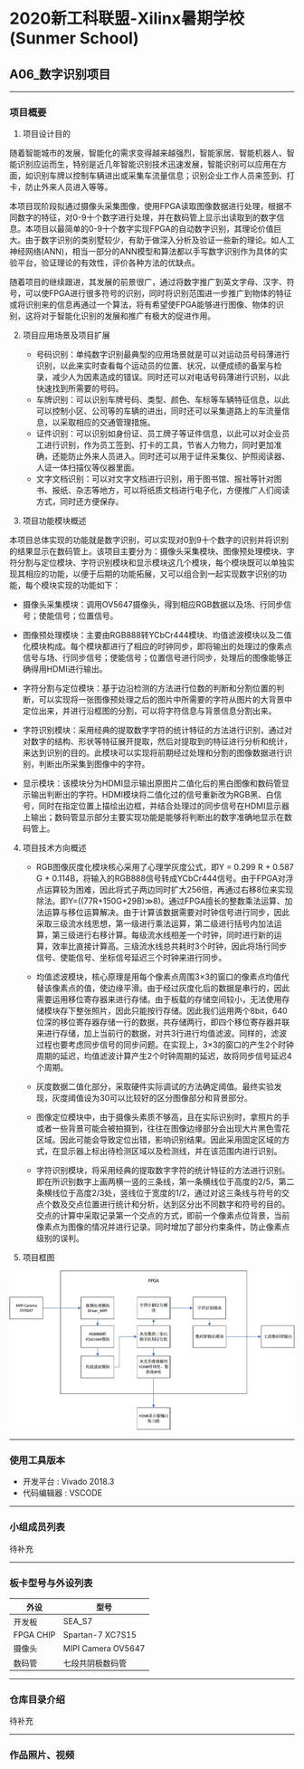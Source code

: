 # 2020新工科联盟-Xilinx暑期学校(Sunmer School)
## A06_数字识别项目
---
### 项目概要 
1. 项目设计目的  
   
随着智能城市的发展，智能化的需求变得越来越强烈，智能家居、智能机器人、智能识别应运而生，特别是近几年智能识别技术迅速发展，智能识别可以应用在方面，如识别车牌以控制车辆进出或采集车流量信息；识别企业工作人员来签到、打卡，防止外来人员进入等等。


本项目现阶段拟通过摄像头采集图像，使用FPGA读取图像数据进行处理，根据不同数字的特征，对0-9十个数字进行处理，并在数码管上显示出读取到的数字信息。本项目以最简单的0-9十个数字实现FPGA的自动数字识别，其理论价值巨大。由于数字识别的类别墅较少，有助于做深入分析及验证一些新的理论。如人工神经网络(ANN)，相当一部分的ANN模型和算法都以手写数字识别作为具体的实验平台，验证理论的有效性，评价各种方法的优缺点。


随着项目的继续跟进，其发展的前景很广，通过将数字推广到英文字母、汉字、符号，可以使FPGA进行很多符号的识别，同时将识别范围进一步推广到物体的特征或将识别来的信息再通过一个算法，将有希望使FPGA能够进行图像、物体的识别，这将对于智能化识别的发展和推广有极大的促进作用。 

2. 项目应用场景及项目扩展

    - 号码识别：单纯数字识别最典型的应用场景就是可以对运动员号码薄进行识别，以此来实时查看每个运动员的位置、状况，以便成绩的备案与检录，减少人为因素造成的错误。同时还可以对电话号码薄进行识别，以此快速找到所需要的号码。
    - 车牌识别：可以识别车牌号码、类型、颜色、车标等车辆特征信息，以此可以控制小区、公司等的车辆的进出，同时还可以采集道路上的车流量信息，以采取相应的交通管理措施。
    - 证件识别：可以识别如身份证、员工牌子等证件信息，以此可以对企业员工进行识别，作为员工签到、打卡的工具，节省人力物力，同时更加准确，还能防止外来人员进入。同时还可以用于证件采集仪、护照阅读器、人证一体扫描仪等仪器里面。
    - 文字文档识别：可以对文字文档进行识别，用于图书馆、报社等针对图书、报纸、杂志等地方，可以将纸质文档进行电子化，方便推广人们阅读方式，同时还方便保存。

3. 项目功能模块概述

本项目总体实现的功能就是数字识别，可以实现对0到9十个数字的识别并将识别的结果显示在数码管上。该项目主要分为：摄像头采集模块、图像预处理模块、字符分割与定位模块、字符识别模块和显示模块这几个模块，每个模块既可以单独实现其相应的功能，以便于后期的功能拓展，又可以组合到一起实现数字识别的功能，每个模块实现的功能如下：

- 摄像头采集模块：调用OV5647摄像头，得到相应RGB数据以及场、行同步信号；使能信号；位置信号。

- 图像预处理模块：主要由RGB888转YCbCr444模块、均值滤波模块以及二值化模块构成。每个模块都进行了相应的时钟同步，即将输出的处理过的像素点信号与场、行同步信号；使能信号；位置信号进行同步，处理后的图像能够正确得用HDMI进行输出。

- 字符分割与定位模块：基于边沿检测的方法进行位数的判断和分割位置的判断，可以实现将一张图像预处理之后的图片中所需要的字符从图片的大背景中定位出来，并进行沿框图的分割，可以将字符信息与背景信息分割出来。
- 字符识别模块：采用经典的提取数字字符的统计特征的方法进行识别，通过对对数字的结构、形状等特征展开提取，然后对提取到的特征进行分析和统计，来达到识别的目的。此模块可以实现将前期经过处理和分割的图像数据进行识别，判断出所采集到图像中的字符。
- 显示模块：该模块分为HDMI显示输出原图片二值化后的黑白图像和数码管显示输出判断出的字符。HDMI模块将二值化过的信号重新改为RGB黑、白信号，同时在指定位置上描绘出边框，并结合处理过的同步信号在HDMI显示器上输出；数码管显示部分主要实现功能是能够将判断出的数字准确地显示在数码管上。

4. 项目技术方向概述
    - RGB图像灰度化模块核心采用了心理学灰度公式，即Y = 0.299 R + 0.587 G + 0.114B，将输入的RGB888信号转成YCbCr444信号。由于FPGA对浮点运算较为困难，因此将式子两边同时扩大256倍，再通过右移8位来实现除法。即Y=((77R+150G+29B)≫8)。通过FPGA擅长的整数乘法运算、加法运算与移位运算解决。由于计算该数据需要对时钟信号进行同步，因此采取三级流水线思想，第一级进行乘法运算，第二级进行括号内加法运算，第三级进行右移计算。每级流水线相差一个时钟，同时进行新的运算，效率比直接计算高。三级流水线总共耗时3个时钟，因此将场行同步信号、使能信号、坐标信号延迟三个时钟来进行同步。
	- 均值滤波模块，核心原理是用每个像素点周围3×3的窗口的像素点均值代替该像素点的值，使边缘平滑。由于经过灰度化后的数据是串行的，因此需要运用移位寄存器来进行存储。由于板载的存储空间较小，无法使用存储模块存下整张照片，因此只能按行存储。因此我们运用两个8bit，640位深的移位寄存器存储一行的数据，共存储两行，即四个移位寄存器并联来进行存储，加上当前行的数据，对共3行进行均值滤波。同样的，滤波过程也要考虑同步信号的同步问题。在实现上，3×3的窗口的产生2个时钟周期的延迟，均值滤波计算产生2个时钟周期的延迟，故将同步信号延迟4个周期。
	
    - 灰度数据二值化部分，采取硬件实际调试的方法确定阈值。最终实验发现，灰度阈值设为30可以比较好的区分图像部分和背景部分。
  
	- 图像定位模块中，由于摄像头素质不够高，且在实际识别时，拿照片的手或者一些背景可能会被拍摄到，往往在图像边缘部分会出现大片黑色雪花区域。因此可能会导致定位出错，影响识别结果。因此采用固定区域的方式，在显示器上标出待检测区域以及检测线，并在该范围内进行识别。
    - 字符识别模块，将采用经典的提取数字字符的统计特征的方法进行识别。即在所识别数字上画两横一竖的三条线，第一条横线位于高度的2/5，第二条横线位于高度2/3处，竖线位于宽度的1/2，通过对这三条线与符号的交点个数及交点位置进行统计和分析，达到区分出不同数字和符号的目的。交点的计算中采取记录第一个交点的方式，即前一个像素点位背景，当前像素点为图像的情况并进行记录。同时增加了部分约束条件，防止像素点级别的误判。

5. 项目框图

![SystemBlockDiagram](./images/systemBlockDiagram.png) 

---
### 使用工具版本
- 开发平台 : Vivado 2018.3
- 代码编辑器 : VSCODE

---
### 小组成员列表
待补充  

---

### 板卡型号与外设列表
| 外设      | 型号               |
| --------- | ------------------ |
| 开发板    | SEA_S7             |
| FPGA CHIP | Spartan-7 XC7S15   |
| 摄像头    | MIPI Camera OV5647 |
| 数码管    | 七段共阴极数码管   |
---
### 仓库目录介绍
待补充

---

### 作品照片、视频

